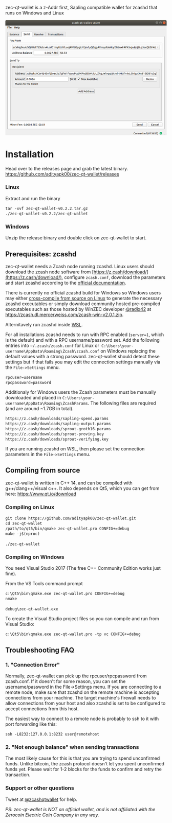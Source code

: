 zec-qt-wallet is a z-Addr first, Sapling compatible wallet for zcashd that runs on Windows and Linux

![Screenshot](docs/screenshot-main.png?raw=true)

# Installation

Head over to the releases page and grab the latest binary. https://github.com/adityapk00/zec-qt-wallet/releases

### Linux
Extract and run the binary
```
tar -xvf zec-qt-wallet-v0.2.2.tar.gz
./zec-qt-wallet-v0.2.2/zec-qt-wallet
```

### Windows
Unzip the release binary and double click on zec-qt-wallet to start.

## Prerequisites: zcashd
zec-qt-wallet needs a Zcash node running zcashd. Linux users should download the zcash node software 
from [https://z.cash/download/](https://z.cash/download/), configure `zcash.conf`, download the parameters and start zcashd according to the [official documentation](https://zcash.readthedocs.io/en/latest/rtd_pages/user_guide.html). 

There is currently no official zcashd build for Windows so Windows users may either [cross-compile from source on Linux](https://zcash.readthedocs.io/en/latest/rtd_pages/user_guide.html#installation) to generate the necessary zcashd executables or simply download community hosted pre-compiled executables such as those hosted by WinZEC developer [@radix42](https://github.com/radix42) at https://zcash.dl.mercerweiss.com/zcash-win-v2.0.1.zip.

Alternitavely run zcashd inside [WSL](https://docs.microsoft.com/en-us/windows/wsl/install-win10).

For all installations zcashd needs to run with RPC enabled (`server=1`, which is the default) and with a RPC username/password set. Add the following entries into `~/.zcash/zcash.conf` for Linux or` C:\Users\your-username\AppData\Roaming\Zcash\zcash.conf` on Windows replacing the default values with a strong password. zec-qt-wallet should detect these settings but if that fails you may edit the connection settings manually via the `File->Settings` menu.

```
rpcuser=username
rpcpassword=password
```

Additionaly for Windows users the Zcash parameters must be manually downloaded and placed in `C:\Users\your-username\AppData\Roaming\ZcashParams`.  The following files are required (and are around ~1.7GB in total).

```
https://z.cash/downloads/sapling-spend.params
https://z.cash/downloads/sapling-output.params
https://z.cash/downloads/sprout-groth16.params
https://z.cash/downloads/sprout-proving.key
https://z.cash/downloads/sprout-verifying.key
```

If you are running zcashd on WSL, then please set the connection parameters in the `File->Settings` menu. 

## Compiling from source
zec-qt-wallet is written in C++ 14, and can be compiled with g++/clang++/visual c++. It also depends on Qt5, which you can get from here: https://www.qt.io/download

### Compiling on Linux

```
git clone https://github.com/adityapk00/zec-qt-wallet.git
cd zec-qt-wallet
/path/to/qt5/bin/qmake zec-qt-wallet.pro CONFIG+=debug
make -j$(nproc)

./zec-qt-wallet
```

### Compiling on Windows
You need Visual Studio 2017 (The free C++ Community Edition works just fine). 

From the VS Tools command prompt
```
c:\Qt5\bin\qmake.exe zec-qt-wallet.pro CONFIG+=debug
nmake

debug\zec-qt-wallet.exe
```

To create the Visual Studio project files so you can compile and run from Visual Studio:
```
c:\Qt5\bin\qmake.exe zec-qt-wallet.pro -tp vc CONFIG+=debug
```

## Troubleshooting FAQ
### 1. "Connection Error"

Normally, zec-qt-wallet can pick up the rpcuser/rpcpassword from zcash.conf. If it doesn't for some reason, you can set the username/password in the File->Settings menu. 
If you are connecting to a remote node, make sure that zcashd on the remote machine is accepting connections from your machine. The target machine's firewall needs to allow connections
from your host and also zcashd is set to be configured to accept connections from this host. 

The easiest way to connect to a remote node is probably to ssh to it with port forwarding like this:
```
ssh -L8232:127.0.0.1:8232 user@remotehost
```
### 2. "Not enough balance" when sending transactions
The most likely cause for this is that you are trying to spend unconfirmed funds. Unlike bitcoin, the zcash protocol doesn't let you spent unconfirmed funds yet. Please wait for 
1-2 blocks for the funds to confirm and retry the transaction. 

### Support or other questions
Tweet at [@zcashqtwallet](https://twitter.com/zcashqtwallet) for help.

_PS: zec-qt-wallet is NOT an official wallet, and is not affiliated with the Zerocoin Electric Coin Company in any way._